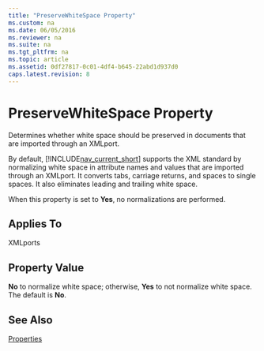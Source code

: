 ```yaml
---
title: "PreserveWhiteSpace Property"
ms.custom: na
ms.date: 06/05/2016
ms.reviewer: na
ms.suite: na
ms.tgt_pltfrm: na
ms.topic: article
ms.assetid: 0df27817-0c01-4df4-b645-22abd1d937d0
caps.latest.revision: 8
---
```

# PreserveWhiteSpace Property
Determines whether white space should be preserved in documents that are imported through an XMLport.  
  
 By default, [!INCLUDE[nav_current_short](../dynamics-nav/includes/nav_current_short_md.md)] supports the XML standard by normalizing white space in attribute names and values that are imported through an XMLport. It converts tabs, carriage returns, and spaces to single spaces. It also eliminates leading and trailing white space.  
  
 When this property is set to **Yes**, no normalizations are performed.  
  
## Applies To  
 XMLports  
  
## Property Value  
 **No** to normalize white space; otherwise, **Yes** to not normalize white space. The default is **No**.  
  
## See Also  
 [Properties](../dynamics-nav/Properties.md)